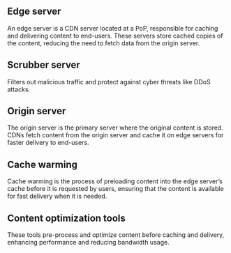 ## Edge server

An edge server is a CDN server located at a PoP, responsible for caching and delivering content to end-users. These servers store cached copies of the content, reducing the need to fetch data from the origin server.

## Scrubber server

Filters out malicious traffic and protect against cyber threats like DDoS attacks.

## Origin server

The origin server is the primary server where the original content is stored. CDNs fetch content from the origin server and cache it on edge servers for faster delivery to end-users.

## Cache warming

Cache warming is the process of preloading content into the edge server’s cache before it is requested by users, ensuring that the content is available for fast delivery when it is needed.

## Content optimization tools

These tools pre-process and optimize content before caching and delivery, enhancing performance and reducing bandwidth usage.
